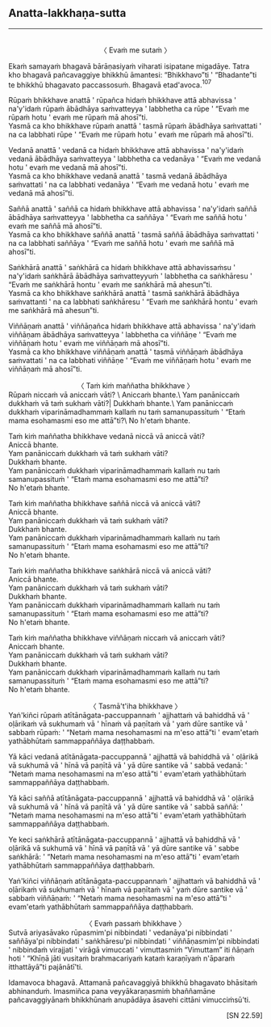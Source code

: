 ## Anatta-lakkhaṇa-sutta<a id="anatta-lakkhana"></a>
---
<br>

<center>
〈 Evaṁ me sutaṁ 〉
</center>

Ekaṁ samayaṁ bhagavā bārāṇasiyaṁ viharati isipatane migadāye. Tatra kho bhagavā pañcavaggiye bhikkhū āmantesi: “Bhikkhavo”ti <span class="breathmark">'</span> “Bhadante”ti te bhikkhū bhagavato paccassosuṁ. Bhagavā etad'avoca.<a href="appendix/endnotes.html#en107" style="text-decoration: none;"><sup>107</sup></a>

Rūpaṁ bhikkhave anattā <span class="breathmark">'</span> rūpañca hidaṁ bhikkhave attā abhavissa <span class="breathmark">'</span> na'y'idaṁ rūpaṁ ābādhāya saṁvatteyya <span class="breathmark">'</span> labbhetha ca rūpe <span class="breathmark">'</span> “Evaṁ me rūpaṁ hotu <span class="breathmark">'</span> evaṁ me rūpaṁ mā ahosī”ti.\
Yasmā ca kho bhikkhave rūpaṁ anattā <span class="breathmark">'</span> tasmā rūpaṁ ābādhāya saṁvattati <span class="breathmark">'</span> na ca labbhati rūpe <span class="breathmark">'</span> “Evaṁ me rūpaṁ hotu <span class="breathmark">'</span> evaṁ me rūpaṁ mā ahosī”ti.

Vedanā anattā <span class="breathmark">'</span> vedanā ca hidaṁ bhikkhave attā abhavissa <span class="breathmark">'</span> na'y'idaṁ vedanā ābādhāya saṁvatteyya <span class="breathmark">'</span> labbhetha ca vedanāya <span class="breathmark">'</span> “Evaṁ me vedanā hotu <span class="breathmark">'</span> evaṁ me vedanā mā ahosī”ti.\
Yasmā ca kho bhikkhave vedanā anattā <span class="breathmark">'</span> tasmā vedanā ābādhāya saṁvattati <span class="breathmark">'</span> na ca labbhati vedanāya <span class="breathmark">'</span> “Evaṁ me vedanā hotu <span class="breathmark">'</span> evaṁ me vedanā mā ahosī”ti.

Saññā anattā <span class="breathmark">'</span> saññā ca hidaṁ bhikkhave attā abhavissa <span class="breathmark">'</span> na'y'idaṁ saññā ābādhāya saṁvatteyya <span class="breathmark">'</span> labbhetha ca saññāya <span class="breathmark">'</span> “Evaṁ me saññā hotu <span class="breathmark">'</span> evaṁ me saññā mā ahosī”ti.\
Yasmā ca kho bhikkhave saññā anattā <span class="breathmark">'</span> tasmā saññā ābādhāya saṁvattati <span class="breathmark">'</span> na ca labbhati saññāya <span class="breathmark">'</span> “Evaṁ me saññā hotu <span class="breathmark">'</span> evaṁ me saññā mā ahosī”ti.

Saṅkhārā anattā <span class="breathmark">'</span> saṅkhārā ca hidaṁ bhikkhave attā abhavissaṁsu <span class="breathmark">'</span> na'y'idaṁ saṅkhārā ābādhāya saṁvatteyyuṁ <span class="breathmark">'</span> labbhetha ca saṅkhāresu <span class="breathmark">'</span> “Evaṁ me saṅkhārā hontu <span class="breathmark">'</span> evaṁ me saṅkhārā mā ahesun”ti.\
Yasmā ca kho bhikkhave saṅkhārā anattā <span class="breathmark">'</span> tasmā saṅkhārā ābādhāya saṁvattanti <span class="breathmark">'</span> na ca labbhati saṅkhāresu <span class="breathmark">'</span> “Evaṁ me saṅkhārā hontu <span class="breathmark">'</span> evaṁ me saṅkhārā mā ahesun”ti.

Viññāṇaṁ anattā <span class="breathmark">'</span> viññāṇañca hidaṁ bhikkhave attā abhavissa <span class="breathmark">'</span> na'y'idaṁ viññāṇam ābādhāya saṁvatteyya <span class="breathmark">'</span> labbhetha ca viññāṇe <span class="breathmark">'</span> “Evaṁ me viññāṇaṁ hotu <span class="breathmark">'</span> evaṁ me viññāṇaṁ mā ahosī”ti.\
Yasmā ca kho bhikkhave viññāṇaṁ anattā <span class="breathmark">'</span> tasmā viññāṇaṁ ābādhāya saṁvattati <span class="breathmark">'</span> na ca labbhati viññāṇe <span class="breathmark">'</span> “Evaṁ me viññāṇaṁ hotu <span class="breathmark">'</span> evaṁ me viññāṇaṁ mā ahosī”ti.

<center>
〈 Taṁ kiṁ maññatha bhikkhave 〉
</center>
Rūpaṁ niccaṁ vā aniccaṁ vāti? \
Aniccaṁ bhante.\
Yam panāniccaṁ dukkhaṁ vā taṁ sukhaṁ vāti?|
Dukkhaṁ bhante.\
Yam panāniccaṁ dukkhaṁ viparināmadhammaṁ kallaṁ nu taṁ samanupassituṁ <span class="breathmark">'</span> “Etaṁ mama esohamasmi eso me attā”ti?\
No h'etaṁ bhante.

Taṁ kiṁ maññatha bhikkhave vedanā niccā vā aniccā vāti?\
Aniccā bhante.\
Yam panāniccaṁ dukkhaṁ vā taṁ sukhaṁ vāti?\
Dukkhaṁ bhante.\
Yam panāniccaṁ dukkhaṁ viparināmadhammaṁ kallaṁ nu taṁ samanupassituṁ <span class="breathmark">'</span> “Etaṁ mama esohamasmi eso me attā”ti?\
No h'etaṁ bhante.

Taṁ kiṁ maññatha bhikkhave saññā niccā vā aniccā vāti?\
Aniccā bhante.\
Yam panāniccaṁ dukkhaṁ vā taṁ sukhaṁ vāti?\
Dukkhaṁ bhante.\
Yam panāniccaṁ dukkhaṁ viparināmadhammaṁ kallaṁ nu taṁ samanupassituṁ <span class="breathmark">'</span> “Etaṁ mama esohamasmi eso me attā”ti?\
No h'etaṁ bhante.

Taṁ kiṁ maññatha bhikkhave saṅkhārā niccā vā aniccā vāti?\
Aniccā bhante.\
Yam panāniccaṁ dukkhaṁ vā taṁ sukhaṁ vāti?\
Dukkhaṁ bhante.\
Yam panāniccaṁ dukkhaṁ viparināmadhammaṁ kallaṁ nu taṁ samanupassituṁ <span class="breathmark">'</span> “Etaṁ mama esohamasmi eso me attā”ti?\
No h'etaṁ bhante.

Taṁ kiṁ maññatha bhikkhave viññāṇaṁ niccaṁ vā aniccaṁ vāti?\
Aniccaṁ bhante.\
Yam panāniccaṁ dukkhaṁ vā taṁ sukhaṁ vāti?\
Dukkhaṁ bhante.\
Yam panāniccaṁ dukkhaṁ viparināmadhammaṁ kallaṁ nu taṁ samanupassituṁ <span class="breathmark">'</span> “Etaṁ mama esohamasmi eso me attā”ti?\
No h'etaṁ bhante.

<center>
〈 Tasmā't'iha bhikkhave 〉
</center>
Yaṅ'kiñci rūpaṁ atītānāgata-paccuppannaṁ <span class="breathmark">'</span> ajjhattaṁ vā bahiddhā vā <span class="breathmark">'</span> oḷārikaṁ vā sukhumaṁ vā <span class="breathmark">'</span> hīnaṁ vā paṇītaṁ vā <span class="breathmark">'</span> yaṁ dūre santike vā <span class="breathmark">'</span> sabbaṁ rūpaṁ: <span class="breathmark">'</span> “Netaṁ mama nesohamasmi na m'eso attā”ti <span class="breathmark">'</span> evam'etaṁ yathābhūtaṁ sammappaññāya daṭṭhabbaṁ.

Yā kāci vedanā atītānāgata-paccuppannā <span class="breathmark">'</span> ajjhattā vā bahiddhā vā <span class="breathmark">'</span> oḷārikā vā sukhumā vā <span class="breathmark">'</span> hīnā vā paṇītā vā <span class="breathmark">'</span> yā dūre santike vā <span class="breathmark">'</span> sabbā vedanā: <span class="breathmark">'</span> “Netaṁ mama nesohamasmi na m'eso attā”ti <span class="breathmark">'</span> evam'etaṁ yathābhūtaṁ sammappaññāya daṭṭhabbaṁ.

Yā kāci saññā atītānāgata-paccuppannā <span class="breathmark">'</span> ajjhattā vā bahiddhā vā <span class="breathmark">'</span> oḷārikā vā sukhumā vā <span class="breathmark">'</span> hīnā vā paṇītā vā <span class="breathmark">'</span> yā dūre santike vā <span class="breathmark">'</span> sabbā saññā: <span class="breathmark">'</span> “Netaṁ mama nesohamasmi na m'eso attā”ti <span class="breathmark">'</span> evam'etaṁ yathābhūtaṁ sammappaññāya daṭṭhabbaṁ.

Ye keci saṅkhārā atītānāgata-paccuppannā <span class="breathmark">'</span> ajjhattā vā bahiddhā vā <span class="breathmark">'</span> oḷārikā vā sukhumā vā <span class="breathmark">'</span> hīnā vā paṇītā vā <span class="breathmark">'</span> yā dūre santike vā <span class="breathmark">'</span> sabbe saṅkhārā: <span class="breathmark">'</span> “Netaṁ mama nesohamasmi na m'eso attā”ti <span class="breathmark">'</span> evam'etaṁ yathābhūtaṁ sammappaññāya daṭṭhabbaṁ.

Yaṅ'kiñci viññāṇaṁ atītānāgata-paccuppannaṁ <span class="breathmark">'</span> ajjhattaṁ vā bahiddhā vā <span class="breathmark">'</span> oḷārikaṁ vā sukhumaṁ vā <span class="breathmark">'</span> hīnaṁ vā paṇītaṁ vā <span class="breathmark">'</span> yaṁ dūre santike vā <span class="breathmark">'</span> sabbaṁ viññāṇaṁ: <span class="breathmark">'</span> “Netaṁ mama nesohamasmi na m'eso attā”ti <span class="breathmark">'</span> evam'etaṁ yathābhūtaṁ sammappaññāya daṭṭhabbaṁ.

<center>
〈 Evaṁ passaṁ bhikkhave 〉
</center>
Sutvā ariyasāvako rūpasmim'pi nibbindati <span class="breathmark">'</span> vedanāya'pi nibbindati <span class="breathmark">'</span> saññāya'pi nibbindati <span class="breathmark">'</span> saṅkhāresu'pi nibbindati <span class="breathmark">'</span> viññāṇasmim'pi nibbindati <span class="breathmark">'</span> nibbindaṁ virajjati <span class="breathmark">'</span> virāgā vimuccati <span class="breathmark">'</span> vimuttasmiṁ “Vimuttam” iti ñāṇaṁ hoti <span class="breathmark">'</span> “Khīṇā jāti vusitaṁ brahmacariyaṁ kataṁ karaṇīyaṁ n'āparaṁ itthattāyā”ti pajānātī'ti.

Idamavoca bhagavā. Attamanā pañcavaggiyā bhikkhū bhagavato bhāsitaṁ abhinanduṁ. Imasmiñca pana veyyākaraṇasmiṁ bhaññamāne pañcavaggiyānaṁ bhikkhūnaṁ anupādāya āsavehi cittāni vimucciṁsū'ti.

<p style="text-align:right;">[SN 22.59]</p>
